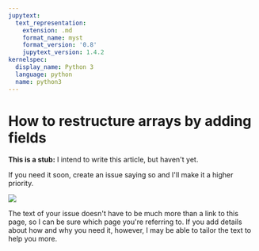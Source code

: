 ```yaml
---
jupytext:
  text_representation:
    extension: .md
    format_name: myst
    format_version: '0.8'
    jupytext_version: 1.4.2
kernelspec:
  display_name: Python 3
  language: python
  name: python3
---
```


How to restructure arrays by adding fields
==========================================

**This is a stub:** I intend to write this article, but haven't yet.

If you need it soon, create an issue saying so and I'll make it a higher priority.

[![](img/github-issues-documentation.png)](https://github.com/scikit-hep/awkward-1.0/issues/new?assignees=&labels=docs&template=documentation.md&title=)

The text of your issue doesn't have to be much more than a link to this page, so I can be sure which page you're referring to. If you add details about how and why you need it, however, I may be able to tailor the text to help you more.
